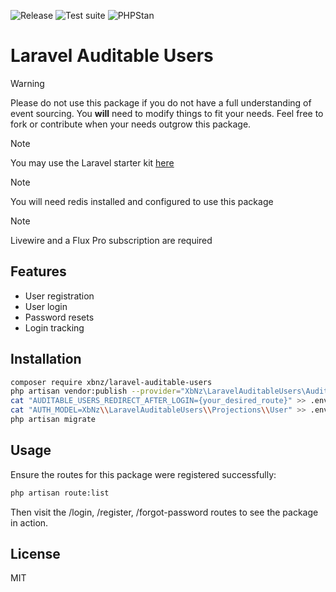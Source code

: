 ![Release](https://img.shields.io/github/v/release/XbNz/laravel-auditable-users?style=for-the-badge)
![Test suite](https://img.shields.io/github/actions/workflow/status/XbNz/laravel-auditable-users/phpunit.yml?label=Tests&logo=github&style=for-the-badge)
![PHPStan](https://img.shields.io/github/actions/workflow/status/XbNz/laravel-auditable-users/phpstan.yml?label=PHPStan&logo=github&style=for-the-badge)


# Laravel Auditable Users

> [!WARNING]
> Please do not use this package if you do not have a full understanding of event sourcing. You **will** need to modify things to fit your needs. Feel free to fork or contribute when your needs outgrow this package.

> [!NOTE]
> You may use the Laravel starter kit [here]()

> [!NOTE] 
> You will need redis installed and configured to use this package

> [!NOTE]
> Livewire and a Flux Pro subscription are required  

## Features
- User registration
- User login
- Password resets
- Login tracking

## Installation

```bash
composer require xbnz/laravel-auditable-users
php artisan vendor:publish --provider="XbNz\LaravelAuditableUsers\AuditableServiceProvider"
cat "AUDITABLE_USERS_REDIRECT_AFTER_LOGIN={your_desired_route}" >> .env
cat "AUTH_MODEL=XbNz\\LaravelAuditableUsers\\Projections\\User" >> .env
php artisan migrate
```

## Usage
Ensure the routes for this package were registered successfully:
```bash
php artisan route:list
```

Then visit the /login, /register, /forgot-password routes to see the package in action.

## License
MIT

